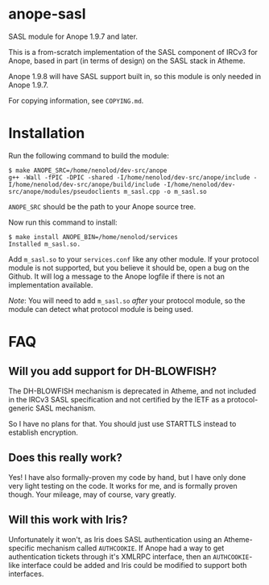anope-sasl
==========

SASL module for Anope 1.9.7 and later.

This is a from-scratch implementation of the SASL component of IRCv3 for Anope, based
in part (in terms of design) on the SASL stack in Atheme.

Anope 1.9.8 will have SASL support built in, so this module is only needed in Anope
1.9.7.

For copying information, see `COPYING.md`.

Installation
============

Run the following command to build the module:

```
$ make ANOPE_SRC=/home/nenolod/dev-src/anope
g++ -Wall -fPIC -DPIC -shared -I/home/nenolod/dev-src/anope/include -I/home/nenolod/dev-src/anope/build/include -I/home/nenolod/dev-src/anope/modules/pseudoclients m_sasl.cpp -o m_sasl.so
```

`ANOPE_SRC` should be the path to your Anope source tree.

Now run this command to install:

```
$ make install ANOPE_BIN=/home/nenolod/services
Installed m_sasl.so.
```

Add `m_sasl.so` to your `services.conf` like any other module.  If your protocol module
is not supported, but you believe it should be, open a bug on the Github.  It will log
a message to the Anope logfile if there is not an implementation available.

*Note*: You will need to add `m_sasl.so` *after* your protocol module, so the module can
detect what protocol module is being used.

FAQ
===

Will you add support for DH-BLOWFISH?
-------------------------------------

The DH-BLOWFISH mechanism is deprecated in Atheme, and not included in the IRCv3 SASL
specification and not certified by the IETF as a protocol-generic SASL mechanism.

So I have no plans for that.  You should just use STARTTLS instead to establish
encryption.

Does this really work?
----------------------

Yes!  I have also formally-proven my code by hand, but I have only done very light
testing on the code.  It works for me, and is formally proven though.  Your mileage,
may of course, vary greatly.

Will this work with Iris?
-------------------------

Unfortunately it won't, as Iris does SASL authentication using an Atheme-specific
mechanism called `AUTHCOOKIE`.  If Anope had a way to get authentication tickets
through it's XMLRPC interface, then an `AUTHCOOKIE`-like interface could be added
and Iris could be modified to support both interfaces.
